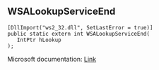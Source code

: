 ## WSALookupServiceEnd

```
[DllImport("ws2_32.dll", SetLastError = true)]
public static extern int WSALookupServiceEnd(
   IntPtr hLookup
);
```

Microsoft documentation: [Link](https://learn.microsoft.com/en-us/windows/win32/api/winsock2/nf-winsock2-wsalookupserviceend)
